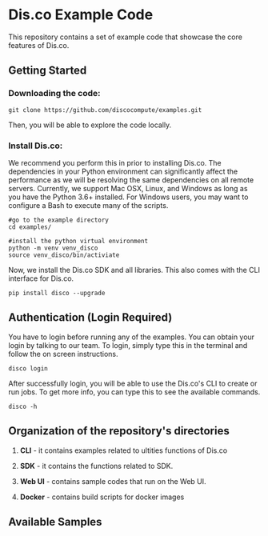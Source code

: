 # Dis.co Example Code

This repository contains a set of example code that showcase the core features of Dis.co. 

## Getting Started

### Downloading the code: 

```
git clone https://github.com/discocompute/examples.git
```
Then, you will be able to explore the code locally. 

### Install Dis.co: 

We recommend you perform this in prior to installing Dis.co. The dependencies in your Python environment can significantly affect the performance as we will be resolving the same dependencies on all remote servers. Currently, we support Mac OSX, Linux, and Windows as long as you have the Python 3.6+ installed. For Windows users, you may want to configure a Bash to execute many of the scripts. 


```
#go to the example directory
cd examples/

#install the python virtual environment
python -m venv venv_disco
source venv_disco/bin/activiate
```

Now, we install the Dis.co SDK and all libraries. This also comes with the CLI interface for Dis.co.

```
pip install disco --upgrade
```

## Authentication (Login Required)

You have to login before running any of the examples. You can obtain your login by talking to our team. To login, simply type this in the terminal and follow the on screen instructions. 

```
disco login
```

After successfully login, you will be able to use the Dis.co's CLI to create or run jobs. To get more info, you can type this to see the available commands. 

```
disco -h 
```

## Organization of the repository's directories

1. **CLI** - it contains examples related to ultities functions of Dis.co

2. **SDK** - it contains the functions related to SDK.

3. **Web UI** - contains sample codes that run on the Web UI.

4. **Docker** - contains build scripts for docker images


## Available Samples


